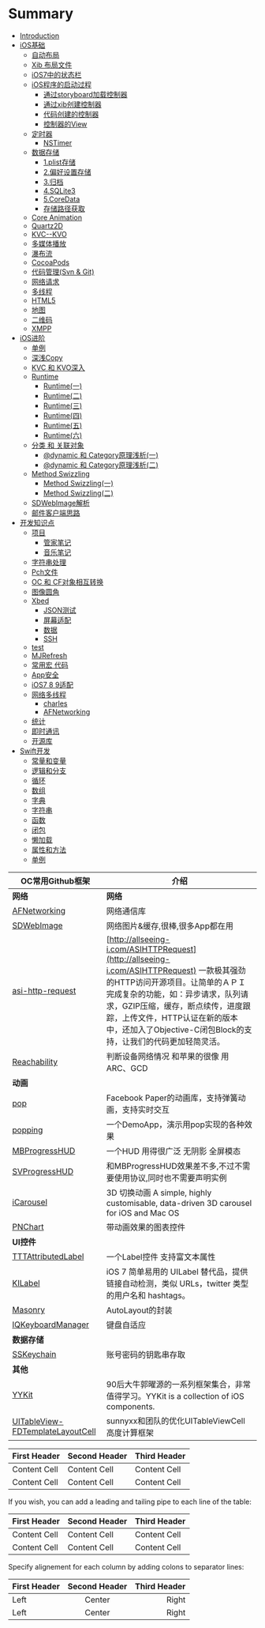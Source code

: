 # Summary

* [Introduction](README.md)
* [iOS基础](iOS基础/qita_md_md.md)
   * [自动布局](autoresizing/autoresizingmd.md)
   * [Xib 布局文件](xib_file/xibfile_md.md)
   * [iOS7中的状态栏](ios7_status/ios7status_md.md)
   * [iOS程序的启动过程](ios_start/iosstart_md.md)
       * [通过storyboard加载控制器](ios_start/loadviewcontrolbystoryboard_md.md)
       * [通过xib创建控制器](ios_start/loadviewcontrolbyxib_md_md.md)
       * [代码创建的控制器](ios_start/codecreatemd.md)
       * [控制器的View](ios_start/loadviewcontrolview_md.md)
   * [定时器](timer/timermdmd.md)
       * [NSTimer](timer/nstimermd.md)
   * [数据存储](data_save/datasave_md.md)
       * [1.plist存储](data_save/plistmd.md)
       * [2.偏好设置存储](data_save/preferencemd.md)
       * [3.归档](data_save/archivingmd.md)
       * [4.SQLite3](data_save/4sqlite3.md)
       * [5.CoreData](data_save/5.coredata.md)
       * [存储路径获取](iOS基础/cun_chu_lu_jing.md)
   * [Core Animation](core_animation/coreanimation_md.md)
   * [Quartz2D](quartz2d/quartz2dmd.md)
   * [KVC--KVO](kvc--kvo/kvc--kvomd.md)
   * [多媒体播放](duo_mei_ti_bo_fang/duomei_ti_bo_fang_md.md)
   * [瀑布流](iOS基础/pu_bu_liu.md)
   * [CocoaPods](iOS基础/cocoapods.md)
   * [代码管理(Svn & Git)](code_manger/codemanger_md.md)
   * [网络请求](wang_luo_duo_xian_cheng/wangluo_duo_xian_cheng.md)
   * [多线程](多线程/duo_xian_7a0b_md.md)
   * [HTML5](HTML5/html5.md)
   * [地图](baidumap/baidumapmd.md)
   * [二维码](iOS基础/iOS基础/er_wei_ma.md)
   * [XMPP](iOS基础/xmpp.md)
* [iOS进阶](进阶资料/mian_8bd5_md.md)
   * [单例](进阶资料/dan_li.md)
   * [深浅Copy](进阶资料/shen_qian_copy_strong__md.md)
   * [KVC 和 KVO深入](进阶资料/kvc_he_kvo_shen_ru.md)
   * [Runtime](进阶资料/yun_xing_shi.md)
       * [Runtime(一)](进阶资料/runtime4e0029.md)
       * [Runtime(二)](进阶资料/runtime4e8c29.md)
       * [Runtime(三)](进阶资料/runtime4e0929.md)
       * [Runtime(四)](进阶资料/runtime56db29.md)
       * [Runtime(五)](进阶资料/runtime4e9429.md)
       * [Runtime(六)](进阶资料/runtime516d29.md)
   * [分类 和 关联对象](进阶资料/小知识/xiao_zhi_shi.md)
       * [@dynamic 和 Category原理浅析(一)](进阶资料/小知识/dynamic.md)
       * [@dynamic 和 Category原理浅析(二)](进阶资料/mian_8bd5_dynamic_he_category_yuan_li_qian_679028_4e8c29.md)
   * [Method Swizzling](进阶资料/method_swizzling.md)
       * [Method Swizzling(一)](进阶资料/method_swizzling1.md)
       * [Method Swizzling(二)](进阶资料/method_swizzling4e8c29.md)
   * [SDWebImage解析](进阶资料/sdwebimagejie_xi.md)
   * [邮件客户端思路](进阶资料/you_jian_ke_hu_duan_si_lu.md)
* [开发知识点](小技术/xiao_ji_zhu.md)
   * [项目](xiang_mu/xiangmu_md.md)
       * [管家笔记](birthdaymanager/birthdaymanagermd.md)
       * [音乐笔记](qqyin_le/qqyinle_md.md)
   * [字符串处理](小技术/zi_fu_chuan_chu_li.md)
   * [Pch文件](小技术/pchwen_jian.md)
   * [OC 和 CF对象相互转换](小技术/oc_he_cf_dui_xiang_xiang_hu_zhuan_huan.md)
   * [图像圆角](小技术/tu_xiang_yuan_jiao.md)
   * [Xbed](小技术/xbed.md)
       * [JSON测试](小技术/jsonce_shi.md)
       * [屏幕适配](小技术/ping_mu_shi_pei.md)
       * [数据](小技术/shu_ju.md)
       * [SSH](小技术/ssh.md)
   * [test](小技术/test.md)
   * [MJRefresh](小技术/mjrefresh.md)
   * [常用宏 代码](小技术/chang_yong_hong_ding_yi.md)
   * [App安全](小技术/appan_quan.md)
   * [iOS7 8 9适配](小技术/ios7_8_9shi_pei.md)
   * [网络多线程](小技术/wang_luo_duo_xian_cheng.md)
       * [charles](小技术/charles.md)
       * [AFNetworking](小技术/afnetworking.md)
   * [统计](小技术/tong_ji.md)
   * [即时通讯](小技术/ji_shi_tong_xun.md)
   * [开源库](小技术/kai_yuan_ku.md)
* [Swift开发](Swift/swiftkai_guan.md)
   * [常量和变量](Swift/chang_liang_he_bian_liang.md)
   * [逻辑和分支](Swift/luo_ji_he_fen_zhi.md)
   * [循环](Swift/xun_huan.md)
   * [数组](Swift/shu_zu.md)
   * [字典](Swift/zi_5178_md.md)
   * [字符串](Swift/zi_fu_chuan.md)
   * [函数](Swift/han_shu.md)
   * [闭包](Swift/bi_bao.md)
   * [懒加载](Swift/lan_jia_zai.md)
   * [属性和方法](Swift/shu_xing_he_fang_fa.md)
   * [单例](Swift/dan_li.md)
  
| OC常用Github框架 | 介绍 |
| -- | -- |
| **网络** | **网络** |
| [AFNetworking](https://github.com/AFNetworking/AFNetworking) | 网络通信库 |
| [SDWebImage](https://github.com/rs/SDWebImage) | 网络图片&缓存,很棒,很多App都在用 |
| [asi-http-request](https://github.com/pokeb/asi-http-request) | [http://allseeing-i.com/ASIHTTPRequest](http://allseeing-i.com/ASIHTTPRequest) 一款极其强劲的HTTP访问开源项目。让简单的ＡＰＩ完成复杂的功能，如：异步请求，队列请求，GZIP压缩，缓存，断点续传，进度跟踪，上传文件，HTTP认证在新的版本中，还加入了Objective-C闭包Block的支持，让我们的代码更加轻简灵活。|
| [Reachability](https://github.com/tonymillion/Reachability) | 判断设备网络情况 和苹果的很像 用ARC、GCD |
| **动画** |
| [pop](https://github.com/facebook/pop) | Facebook Paper的动画库，支持弹簧动画，支持实时交互 |
| [popping](https://github.com/schneiderandre/popping) | 一个DemoApp，演示用pop实现的各种效果 |
| [MBProgressHUD](https://github.com/jdg/MBProgressHUD) | 一个HUD 用得很广泛 无阴影 全屏模态 |
| [SVProgressHUD](https://github.com/SVProgressHUD/SVProgressHUD) | 和MBProgressHUD效果差不多,不过不需要使用协议,同时也不需要声明实例 |
| [iCarousel](https://github.com/nicklockwood/iCarousel) | 3D 切换动画 A simple, highly customisable, data-driven 3D carousel for iOS and Mac OS |
| [PNChart](https://github.com/kevinzhow/PNChart) | 带动画效果的图表控件 |
| **UI控件** |
| [TTTAttributedLabel](https://github.com/TTTAttributedLabel/TTTAttributedLabel) | 一个Label控件 支持富文本属性 |
| [KILabel](https://github.com/Krelborn/KILabel) | iOS 7 简单易用的 UILabel 替代品，提供链接自动检测，类似 URLs，twitter 类型的用户名和 hashtags。 |
| [Masonry](https://github.com/SnapKit/Masonry) | AutoLayout的封装 |
| [IQKeyboardManager](https://github.com/hackiftekhar/IQKeyboardManager) | 键盘自适应 |
| **数据存储** |
| [SSKeychain](https://github.com/soffes/sskeychain) | 账号密码的钥匙串存取 |
| **其他** |
| [YYKit](https://github.com/ibireme/YYKit) | 90后大牛郭曜源的一系列框架集合，非常值得学习。YYKit is a collection of iOS components. |
| [UITableView-FDTemplateLayoutCell](https://github.com/CoderShmily/UITableView-FDTemplateLayoutCell) |  sunnyxx和团队的优化UITableViewCell高度计算框架 |

First Header | Second Header | Third Header
------------ | ------------- | ------------
Content Cell | Content Cell  | Content Cell
Content Cell | Content Cell  | Content Cell
If you wish, you can add a leading and tailing pipe to each line of the table:

| First Header | Second Header | Third Header |
| ------------ | ------------- | ------------ |
| Content Cell | Content Cell  | Content Cell |
| Content Cell | Content Cell  | Content Cell |
Specify alignement for each column by adding colons to separator lines:

First Header | Second Header | Third Header
:----------- | :-----------: | -----------:
Left         | Center        | Right
Left         | Center        | Right




